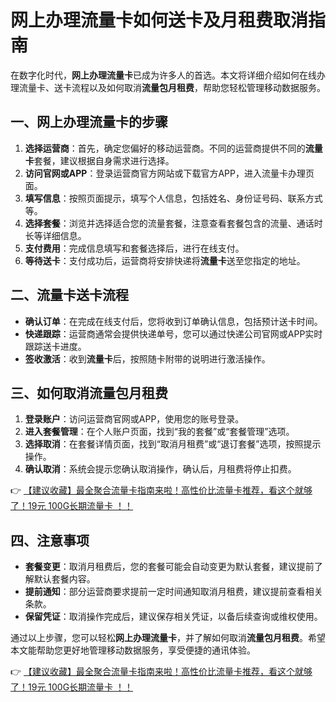 # 网上办理流量卡如何送卡及月租费取消指南

在数字化时代，**网上办理流量卡**已成为许多人的首选。本文将详细介绍如何在线办理流量卡、送卡流程以及如何取消**流量包月租费**，帮助您轻松管理移动数据服务。

## 一、网上办理流量卡的步骤

1. **选择运营商**：首先，确定您偏好的移动运营商。不同的运营商提供不同的**流量卡**套餐，建议根据自身需求进行选择。
2. **访问官网或APP**：登录运营商官方网站或下载官方APP，进入流量卡办理页面。
3. **填写信息**：按照页面提示，填写个人信息，包括姓名、身份证号码、联系方式等。
4. **选择套餐**：浏览并选择适合您的流量套餐，注意查看套餐包含的流量、通话时长等详细信息。
5. **支付费用**：完成信息填写和套餐选择后，进行在线支付。
6. **等待送卡**：支付成功后，运营商将安排快递将**流量卡**送至您指定的地址。

## 二、流量卡送卡流程

- **确认订单**：在完成在线支付后，您将收到订单确认信息，包括预计送卡时间。
- **快递跟踪**：运营商通常会提供快递单号，您可以通过快递公司官网或APP实时跟踪送卡进度。
- **签收激活**：收到**流量卡**后，按照随卡附带的说明进行激活操作。

## 三、如何取消流量包月租费

1. **登录账户**：访问运营商官网或APP，使用您的账号登录。
2. **进入套餐管理**：在个人账户页面，找到“我的套餐”或“套餐管理”选项。
3. **选择取消**：在套餐详情页面，找到“取消月租费”或“退订套餐”选项，按照提示操作。
4. **确认取消**：系统会提示您确认取消操作，确认后，月租费将停止扣费。

👉 [【建议收藏】最全聚合流量卡指南来啦！高性价比流量卡推荐，看这个就够了！19元 100G长期流量卡 ！！](https://bit.ly/Liuliangka)

## 四、注意事项

- **套餐变更**：取消月租费后，您的套餐可能会自动变更为默认套餐，建议提前了解默认套餐内容。
- **提前通知**：部分运营商要求提前一定时间通知取消月租费，建议提前查看相关条款。
- **保留凭证**：取消操作完成后，建议保存相关凭证，以备后续查询或维权使用。

通过以上步骤，您可以轻松**网上办理流量卡**，并了解如何取消**流量包月租费**。希望本文能帮助您更好地管理移动数据服务，享受便捷的通讯体验。

👉 [【建议收藏】最全聚合流量卡指南来啦！高性价比流量卡推荐，看这个就够了！19元 100G长期流量卡 ！！](https://bit.ly/Liuliangka)